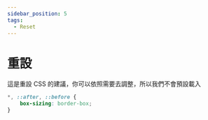 ```yaml
---
sidebar_position: 5
tags:
  - Reset
---
```


# 重設 
這是重設 CSS 的建議，你可以依照需要去調整，所以我們不會預設載入

```css
*, ::after, ::before {
    box-sizing: border-box;
}
```
